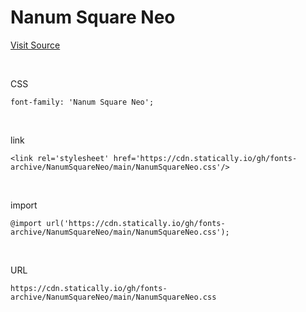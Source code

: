 # Nanum Square Neo

[Visit Source](https://hangeul.naver.com/font)

&nbsp;

CSS

```
font-family: 'Nanum Square Neo';
```

&nbsp;

link

```
<link rel='stylesheet' href='https://cdn.statically.io/gh/fonts-archive/NanumSquareNeo/main/NanumSquareNeo.css'/>
```

&nbsp;

import

```
@import url('https://cdn.statically.io/gh/fonts-archive/NanumSquareNeo/main/NanumSquareNeo.css');
```

&nbsp;

URL

```
https://cdn.statically.io/gh/fonts-archive/NanumSquareNeo/main/NanumSquareNeo.css
```

